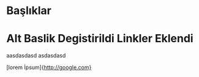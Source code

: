 # Başlıklar

# Alt Baslik Degistirildi Linkler Eklendi
aasdasdasd
asdasdasd

[lorem İpsum]{http://google.com}

